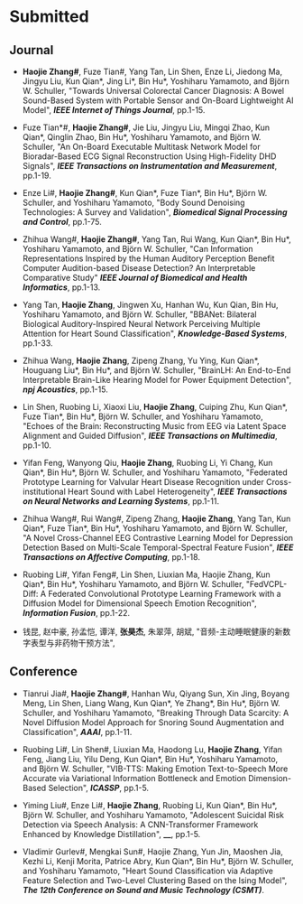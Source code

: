 # Submitted
## Journal

* **Haojie Zhang\#**, Fuze Tian\#, Yang Tan, Lin Shen, Enze Li, Jiedong Ma, Jingyu Liu, Kun Qian\*, Jing Li\*, Bin Hu\*, Yoshiharu Yamamoto, and Björn W. Schuller, 
"Towards Universal Colorectal Cancer Diagnosis: A Bowel Sound-Based System with Portable Sensor and On-Board Lightweight AI Model",
**_IEEE Internet of Things Journal_**, pp.1-15.

* Fuze Tian\*\#, **Haojie Zhang\#**, Jie Liu, Jingyu Liu, Mingqi Zhao, Kun Qian\*, Qinglin Zhao, Bin Hu\*, Yoshiharu Yamamoto, and Björn W. Schuller, 
"An On-Board Executable Multitask Network Model for Bioradar-Based ECG Signal Reconstruction Using High-Fidelity DHD Signals", 
**_IEEE Transactions on Instrumentation and Measurement_**, pp.1-19.

* Enze Li\#, **Haojie Zhang\#**, Kun Qian\*, Fuze Tian\*, Bin Hu\*, Björn W. Schuller, and Yoshiharu Yamamoto,
"Body Sound Denoising Technologies: A Survey and Validation",
**_Biomedical Signal Processing and Control_**, pp.1-75.

* Zhihua Wang\#, **Haojie Zhang\#**, Yang Tan, Rui Wang, Kun Qian\*, Bin Hu\*, Yoshiharu Yamamoto, and Björn W. Schuller,
"Can Information Representations Inspired by the Human Auditory Perception Benefit Computer Audition-based Disease Detection? An Interpretable Comparative Study"
**_IEEE Journal of Biomedical and Health Informatics_**, pp.1-13.

* Yang Tan, **Haojie Zhang**, Jingwen Xu, Hanhan Wu, Kun Qian, Bin Hu, Yoshiharu Yamamoto, and Björn W. Schuller,
"BBANet: Bilateral Biological Auditory-Inspired Neural Network Perceiving Multiple Attention for Heart Sound Classification",
**_Knowledge-Based Systems_**, pp.1-33.

* Zhihua Wang, **Haojie Zhang**, Zipeng Zhang, Yu Ying, Kun Qian\*, Houguang Liu\*, Bin Hu\*, and Björn W. Schuller,
"BrainLH: An End-to-End Interpretable Brain-Like Hearing Model for Power Equipment Detection",
**_npj Acoustics_**, pp.1-15.

* Lin Shen, Ruobing Li, Xiaoxi Liu, **Haojie Zhang**, Cuiping Zhu, Kun Qian\*, Fuze Tian\*, Bin Hu\*, Björn W. Schuller, and Yoshiharu Yamamoto,
"Echoes of the Brain: Reconstructing Music from EEG via Latent Space Alignment and Guided Diffusion",
**_IEEE Transactions on Multimedia_**, pp.1-10.

* Yifan Feng, Wanyong Qiu, **Haojie Zhang**, Ruobing Li, Yi Chang, Kun Qian\*, Bin Hu\*, Björn W. Schuller, and Yoshiharu Yamamoto,
"Federated Prototype Learning for Valvular Heart Disease Recognition under Cross-institutional Heart Sound with Label Heterogeneity",
**_IEEE Transactions on Neural Networks and Learning Systems_**, pp.1-11.

* Zhihua Wang\#, Rui Wang\#, Zipeng Zhang, **Haojie Zhang**, Yang Tan, Kun Qian\*, Fuze Tian\*, Bin Hu\*, Yoshiharu Yamamoto, and Björn W. Schuller,
"A Novel Cross-Channel EEG Contrastive Learning Model for Depression Detection Based on Multi-Scale Temporal-Spectral Feature Fusion",
**_IEEE Transactions on Affective Computing_**, pp.1-18.

* Ruobing Li\#, Yifan Feng\#, Lin Shen, Liuxian Ma, Haojie Zhang, Kun Qian\*, Bin Hu\*, Yoshiharu Yamamoto, and Björn W. Schuller,
"FedVCPL-Diff: A Federated Convolutional Prototype Learning Framework with a Diffusion Model for Dimensional Speech Emotion Recognition",
**_Information Fusion_**, pp.1-22.

* 钱昆, 赵中豪, 孙孟恺, 谭洋, **张昊杰**, 朱翠萍, 胡斌, 
"音频-主动睡眠健康的新数字表型与非药物干预方法",

## Conference
* Tianrui Jia\#, **Haojie Zhang\#**, Hanhan Wu, Qiyang Sun, Xin Jing, Boyang Meng, Lin Shen, Liang Wang, Kun Qian\*, Ye Zhang\*, Bin Hu\*, Björn W. Schuller, and Yoshiharu Yamamoto,
"Breaking Through Data Scarcity: A Novel Diffusion Model Approach for Snoring Sound Augmentation and Classification",
**_AAAI_**, pp.1-11.

* Ruobing Li\#, Lin Shen\#, Liuxian Ma, Haodong Lu, **Haojie Zhang**, Yifan Feng, Jiang Liu, Yilu Deng, Kun Qian\*, Bin Hu\*, Yoshiharu Yamamoto, and Björn W. Schuller,
"VIB-TTS: Making Emotion Text-to-Speech More Accurate via Variational Information Bottleneck and Emotion Dimension-Based Selection",
**_ICASSP_**, pp.1-5.

* Yiming Liu\#, Enze Li\#, **Haojie Zhang**, Ruobing Li, Kun Qian\*, Bin Hu\*, Björn W. Schuller, and Yoshiharu Yamamoto,
"Adolescent Suicidal Risk Detection via Speech Analysis: A CNN-Transformer Framework Enhanced by Knowledge Distillation",
**__**, pp.1-5.

* Vladimir Gurlev\#, Mengkai Sun\#, Haojie Zhang, Yun Jin, Maoshen Jia, Kezhi Li, Kenji Morita, Patrice Abry, Kun Qian\*, Bin Hu\*, Björn W. Schuller, and Yoshiharu Yamamoto,
"Heart Sound Classification via Adaptive Feature Selection and Two-Level Clustering Based on the lsing Model",
**_The 12th Conference on Sound and Music Technology (CSMT)_**.

